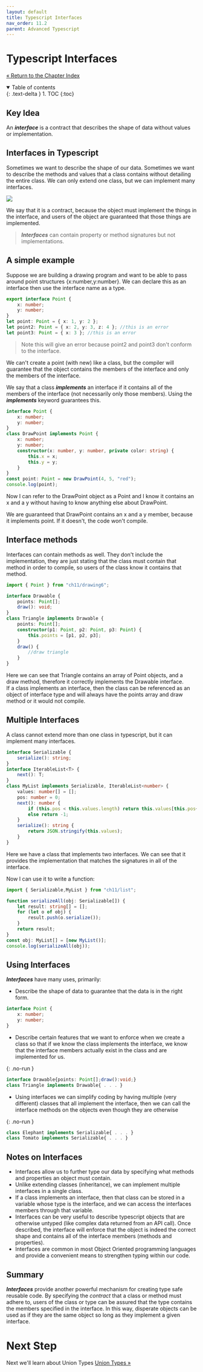 ```yaml
---
layout: default
title: Typescript Interfaces
nav_order: 11.2
parent: Advanced Typescript
---
```


# Typescript Interfaces

[&laquo; Return to the Chapter Index](index.md)

<details open markdown="block">
  <summary>
    Table of contents
  </summary>
  {: .text-delta }
1. TOC
{:toc}
</details>

## Key Idea

An **_interface_** is a contract that describes the shape of data without values or implementation.

## Interfaces in Typescript

Sometimes we want to describe the shape of our data.
Sometimes we want to describe the methods and values that a class contains without detailing the entire class.
We can only extend one class, but we can implement many interfaces.

![](../../assets/images/interface_1.jpg)

We say that it is a contract, because the object must implement the things in the interface, and users of the object are guaranteed that those things are implemented.

> **_Interfaces_** can contain property or method signatures but not implementations.

## A simple example

Suppose we are building a drawing program and want to be able to pass around point structures {x:number,y:number}. We can declare this as an interface then use the interface name as a type.

```typescript
export interface Point {
    x: number;
    y: number;
}
let point: Point = { x: 1, y: 2 };
let point2: Point = { x: 2, y: 3, z: 4 }; //this is an error
let point3: Point = { x: 3 }; //this is an error
```

> Note this will give an error because point2 and point3 don't conform to the interface.

We can't create a point (with new) like a class, but the compiler will guarantee that the object contains the members of the interface and only the members of the interface.

We say that a class **_implements_** an interface if it contains all of the members of the interface (not necessarily only those members). Using the **_implements_** keyword guarantees this.

```typescript
interface Point {
    x: number;
    y: number;
}
class DrawPoint implements Point {
    x: number;
    y: number;
    constructor(x: number, y: number, private color: string) {
        this.x = x;
        this.y = y;
    }
}
const point: Point = new DrawPoint(4, 5, "red");
console.log(point);
```

Now I can refer to the DrawPoint object as a Point and I know it contains an x and a y without having to know anything else about DrawPoint.

We are guaranteed that DrawPoint contains an x and a y member, because it implements point. If it doesn't, the code won't compile.

## Interface methods

Interfaces can contain methods as well. They don't include the implementation, they are just stating that the class must contain that method in order to compile, so users of the class know it contains that method.

```typescript
import { Point } from "ch11/drawing6";

interface Drawable {
    points: Point[];
    draw(): void;
}
class Triangle implements Drawable {
    points: Point[];
    constructor(p1: Point, p2: Point, p3: Point) {
        this.points = [p1, p2, p3];
    }
    draw() {
        //draw triangle
    }
}
```

Here we can see that Triangle contains an array of Point objects, and a draw method, therefore it correctly implements the Drawable interface.  
If a class implements an interface, then the class can be referenced as an object of interface type and will always have the points array and draw method or it would not compile.

## Multiple Interfaces

A class cannot extend more than one class in typescript, but it can implement many interfaces.

```typescript
interface Serializable {
    serialize(): string;
}
interface IterableList<T> {
    next(): T;
}
class MyList implements Serializable, IterableList<number> {
    values: number[] = [];
    pos: number = 0;
    next(): number {
        if (this.pos < this.values.length) return this.values[this.pos++];
        else return -1;
    }
    serialize(): string {
        return JSON.stringify(this.values);
    }
}
```

Here we have a class that implements two interfaces. We can see that it provides the implementation that matches the signatures in all of the interface.

Now I can use it to write a function:

```typescript
import { Serializable,MyList } from "ch11/list";

function serializeAll(obj: Serializable[]) {
    let result: string[] = [];
    for (let o of obj) {
        result.push(o.serialize());
    }
    return result;
}
const obj: MyList[] = [new MyList()];
console.log(serializeAll(obj));
```

## Using Interfaces

**_Interfaces_** have many uses, primarily:

-   Describe the shape of data to guarantee that the data is in the right form.

```typescript
interface Point {
    x: number;
    y: number;
}
```

-   Describe certain features that we want to enforce when we create a class so that if we know the class implements the interface, we know that the interface members actually exist in the class and are implemented for us.

{: .no-run }

```typescript
interface Drawable{points: Point[];draw():void;}
class Triangle implements Drawable{ . . . }
```

-   Using interfaces we can simplify coding by having multiple (very different) classes that all implement the interface, then we can call the interface methods on the objects even though they are otherwise

{: .no-run }

```typescript
class Elephant implements Serializable{ . . . }
class Tomato implements Serializable{ . . . }
```

## Notes on Interfaces

-   Interfaces allow us to further type our data by specifying what methods and properties an object must contain.
-   Unlike extending classes (inheritance), we can implement multiple interfaces in a single class.
-   If a class implements an interface, then that class can be stored in a variable whose type is the interface, and we can access the interfaces members through that variable.
-   Interfaces can be very useful to describe typescript objects that are otherwise untyped (like complex data returned from an API call). Once described, the interface will enforce that the object is indeed the correct shape and contains all of the interface members (methods and properties).
-   Interfaces are common in most Object Oriented programming languages and provide a convenient means to strengthen typing within our code.

## Summary

**_Interfaces_** provide another powerful mechanism for creating type safe reusable code. By specifying the _contract_ that a class or method must adhere to, users of the class or type can be assured that the type contains the members specified in the interface. In this way, disperate objects can be used as if they are the same object so long as they implement a given interface.

# Next Step

Next we'll learn about Union Types [Union Types &raquo;](./unions.md)
